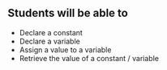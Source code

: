 ## Students will be able to
* Declare a constant
* Declare a variable
* Assign a value to a variable
* Retrieve the value of a constant / variable
